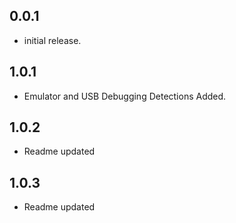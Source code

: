## 0.0.1
* initial release.
## 1.0.1
* Emulator and USB Debugging Detections Added.
## 1.0.2
* Readme updated
## 1.0.3
* Readme updated

